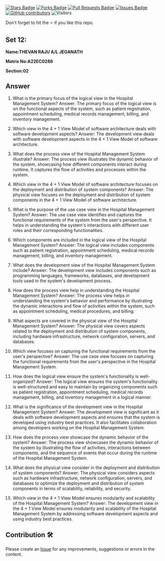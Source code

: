<a href="https://github.com/drshahizan/learn-php/stargazers"><img src="https://img.shields.io/github/stars/drshahizan/learn-php" alt="Stars Badge"/></a>
<a href="https://github.com/drshahizan/learn-php/network/members"><img src="https://img.shields.io/github/forks/drshahizan/learn-php" alt="Forks Badge"/></a>
<a href="https://github.com/drshahizan/learn-php/pulls"><img src="https://img.shields.io/github/issues-pr/drshahizan/learn-php" alt="Pull Requests Badge"/></a>
<a href="https://github.com/drshahizan/learn-php/issues"><img src="https://img.shields.io/github/issues/drshahizan/learn-php" alt="Issues Badge"/></a>
<a href="https://github.com/drshahizan/learn-php/graphs/contributors"><img alt="GitHub contributors" src="https://img.shields.io/github/contributors/drshahizan/learn-php?color=2b9348"></a>
![Visitors](https://api.visitorbadge.io/api/visitors?path=https%3A%2F%2Fgithub.com%2Fdrshahizan%2Fsoftware-engineering&labelColor=%23d9e3f0&countColor=%23697689&style=flat)

Don't forget to hit the :star: if you like this repo.

## Set 12:

**Name:THEVAN RAJU A/L JEGANATH**

**Matrix No:A22EC0286**

**Section:02**

## Answer


1. What is the primary focus of the logical view in the Hospital Management System?
   Answer: The primary focus of the logical view is on the functional aspects of the system, such as patient registration, appointment scheduling, medical records management, billing, and inventory management.

2. Which view in the 4 + 1 View Model of software architecture deals with software development aspects?
   Answer: The development view deals with software development aspects in the 4 + 1 View Model of software architecture.

3. What does the process view of the Hospital Management System illustrate?
   Answer: The process view illustrates the dynamic behavior of the system, showcasing how different components interact during runtime. It captures the flow of activities and processes within the system.

4. Which view in the 4 + 1 View Model of software architecture focuses on the deployment and distribution of system components?
   Answer: The physical view focuses on the deployment and distribution of system components in the 4 + 1 View Model of software architecture.

5. What is the purpose of the use case view in the Hospital Management System?
   Answer: The use case view identifies and captures the functional requirements of the system from the user's perspective. It helps in understanding the system's interactions with different user roles and their corresponding functionalities.

6. Which components are included in the logical view of the Hospital Management System?
   Answer: The logical view includes components such as patient registration, appointment scheduling, medical records management, billing, and inventory management.

7. What does the development view of the Hospital Management System include?
   Answer: The development view includes components such as programming languages, frameworks, databases, and development tools used in the system's development process.

8. How does the process view help in understanding the Hospital Management System?
   Answer: The process view helps in understanding the system's behavior and performance by illustrating the dynamic interactions and flow of activities within the system, such as appointment scheduling, medical procedures, and billing.

9. What aspects are covered in the physical view of the Hospital Management System?
   Answer: The physical view covers aspects related to the deployment and distribution of system components, including hardware infrastructure, network configuration, servers, and databases.

10. Which view focuses on capturing the functional requirements from the user's perspective?
    Answer: The use case view focuses on capturing the functional requirements from the user's perspective in the Hospital Management System.

11. How does the logical view ensure the system's functionality is well-organized?
    Answer: The logical view ensures the system's functionality is well-structured and easy to maintain by organizing components such as patient registration, appointment scheduling, medical records management, billing, and inventory management in a logical manner.

12. What is the significance of the development view in the Hospital Management System?
    Answer: The development view is significant as it deals with software development aspects and ensures that the system is developed using industry best practices. It also facilitates collaboration among developers working on the Hospital Management System.

13. How does the process view showcase the dynamic behavior of the system?
    Answer: The process view showcases the dynamic behavior of the system by illustrating the flow of activities, interactions between components, and the sequence of events that occur during the runtime of the Hospital Management System.

14. What does the physical view consider in the deployment and distribution of system components?
    Answer: The physical view considers aspects such as hardware infrastructure, network configuration, servers, and databases to optimize the deployment and distribution of system components in terms of scalability, reliability, and security.

15. Which view in the 4 + 1 View Model ensures modularity and scalability of the Hospital Management System?
    Answer: The development view in the 4 + 1 View Model ensures modularity and scalability of the Hospital Management System by addressing software development aspects and using industry best practices.

## Contribution 🛠️
Please create an [Issue](https://github.com/drshahizan/learn-php/issues) for any improvements, suggestions or errors in the content.

